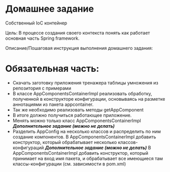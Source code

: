 # Домашнее задание
Собственный IoC контейнер

Цель:
В процессе создания своего контекста понять как работает основная часть Spring framework.

Описание/Пошаговая инструкция выполнения домашнего задания:
# Обязательная часть:

* Скачать заготовку приложения тренажера таблицы умножения из репозитория с примерами
* В классе AppComponentsContainerImpl реализовать обработку, полученной в конструкторе конфигурации, основываясь на разметке аннотациями из пакета appcontainer.
* Так же необходимо реализовать методы getAppComponent
* В итоге должно получиться работающее приложение.
* Менять можно только класс AppComponentsContainerImpl ***Дополнительное задание (можно не делать)***
* Разделить AppConfig на несколько классов и распределить по ним создание компонентов. В AppComponentsContainerImpl добавить конструктор, который обрабатывает несколько классов-конфигураций ***Дополнительное задание (можно не делать)***
В AppComponentsContainerImpl добавить конструктор, который принимает на вход имя пакета, и обрабатывает все имеющиеся там классы-конфигурации (см. зависимости в pom.xml)